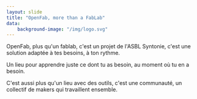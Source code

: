 ```yaml
---
layout: slide
title: "OpenFab, more than a FabLab"
data:
    background-image: "/img/logo.svg"
---
```


OpenFab, plus qu'un fablab, c'est un projet de l'ASBL Syntonie, c'est une solution adaptée à tes besoins, à ton rythme.

Un lieu pour apprendre juste ce dont tu as besoin, au moment où tu en a besoin.

C'est aussi plus qu'un lieu avec des outils, c'est une communauté, un collectif de makers qui travaillent ensemble.
